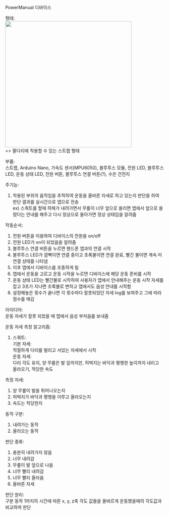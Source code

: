PowerManual 디바이스  

형태:  
<img src="http://img2.tmon.kr/cdn3/deals/2021/03/24/5608094054/front_0face_ir3dm.jpg" width="400" height="400"/>  
=> 팔다리에 착용할 수 있는 스트랩 형태  

부품:  
스트랩, Arduino Nano, 가속도 센서(MPU6050), 블루투스 모듈, 전원 LED, 블루투스 LED, 운동 상태 LED, 전원 버튼, 블루투스 연결 버튼(?), 수은 건전지  

주기능:  
1. 착용된 부위의 움직임을 추적하여 운동을 올바른 자세로 하고 있는지 판단을 하여 판단 결과를 실시간으로 앱으로 전송  
ex) 스쿼트를 할때 하체가 내려가면서 무릎이 너무 앞으로 쏠리면 앱에서 앞으로 쏠렸다는 안내를 해주고 다시 정상으로 돌아가면 정상 상태임을 알려줌  

작동순서:  
1. 전원 버튼을 이용하여 디바이스의 전원을 on/off  
2. 전원 LED가 on이 되었음을 알려줌  
3. 블루투스 연결 버튼을 누르면 핸드폰 앱과의 연결 시작  
4. 블루투스 LED가 깜빡이면 연결 중이고 초록불이면 연결 완료, 빨간 불이면 계속 미연결 상태를 나타냄  
5. 이후 앱에서 디바이스를 조종하게 됨  
6. 앱에서 운동을 고르고 운동 시작을 누르면 디바이스에 해당 운동 준비를 시작  
7. 운동 상태 LED는 빨간불로 시작하여 사용자가 앱에서 안내해주는 운동 시작 자세를 잡고 3초가 지나면 초록불로 변하고 앱에서도 음성 안내를 시작함  
8. 설정해놓은 횟수가 끝나면 각 횟수마다 잘못되었던 자세 log를 보여주고 그에 따라 점수를 매김  

아이디어:  
운동 자세가 잘못 되었을 때 앱에서 음성 부저음를 보내줌  

운동 자세 측정 알고리즘:  
1. 스쿼트:  
기본 자세:  
적절하게 다리를 벌리고 서있는 자세에서 시작  
운동 자세:  
다리 각도 유지, 양 무릎은 발 앞까지만, 허벅지는 바닥과 평행한 높이까지 내리고 올라오기, 적당한 속도  

측정 자세:  
1. 양 무릎이 발을 튀어나오는지  
2. 허벅지가 바닥과 평행을 이루고 올라오는지  
3. 속도는 적당한지  

동작 구분:  
1. 내려가는 동작  
2. 올라오는 동작  

판단 종류:  
1. 충분히 내려가지 않음  
2. 너무 내려감  
3. 무릎이 발 앞으로 나옴  
4. 너무 빨리 내려감  
5. 너무 빨리 올라옴  
6. 올바른 자세  

판단 원리:  
구분 동작 1까지의 시간에 따른 x, y, z축 각도 값들을 올바르게 운동했을때의 각도값과 비교하여 판단  



